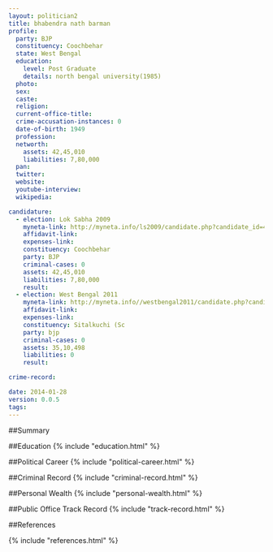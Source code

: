 ```yaml
---
layout: politician2
title: bhabendra nath barman
profile: 
  party: BJP
  constituency: Coochbehar
  state: West Bengal
  education: 
    level: Post Graduate
    details: north bengal university(1985)
  photo: 
  sex: 
  caste: 
  religion: 
  current-office-title: 
  crime-accusation-instances: 0
  date-of-birth: 1949
  profession: 
  networth: 
    assets: 42,45,010
    liabilities: 7,80,000
  pan: 
  twitter: 
  website: 
  youtube-interview: 
  wikipedia: 

candidature: 
  - election: Lok Sabha 2009
    myneta-link: http://myneta.info/ls2009/candidate.php?candidate_id=4772
    affidavit-link: 
    expenses-link: 
    constituency: Coochbehar 
    party: BJP
    criminal-cases: 0
    assets: 42,45,010
    liabilities: 7,80,000
    result:  
  - election: West Bengal 2011
    myneta-link: http://myneta.info//westbengal2011/candidate.php?candidate_id=130
    affidavit-link: 
    expenses-link: 
    constituency: Sitalkuchi (Sc 
    party: bjp
    criminal-cases: 0
    assets: 35,10,498
    liabilities: 0
    result:  

crime-record: 

date: 2014-01-28
version: 0.0.5
tags: 
---
```

##Summary


##Education
{% include "education.html" %}


##Political Career
{% include "political-career.html" %}


##Criminal Record
{% include "criminal-record.html" %}


##Personal Wealth
{% include "personal-wealth.html" %}


##Public Office Track Record
{% include "track-record.html" %}


##References


{% include "references.html" %}